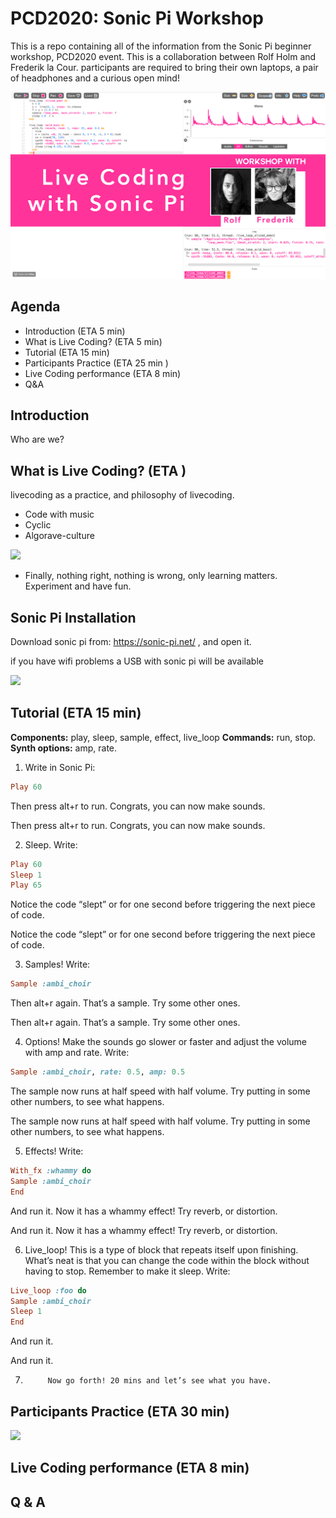 # PCD2020: Sonic Pi Workshop
This is a repo containing all of the information from the Sonic Pi beginner workshop, PCD2020 event. This is a collaboration between Rolf Holm and Frederik la Cour. participants are required to bring their own laptops, a pair of headphones and a curious open mind!

![](./media/SonicPiworkshopBackdrop.gif)

## Agenda

- Introduction (ETA 5 min)
- What is Live Coding? (ETA 5 min)
- Tutorial (ETA 15 min)
- Participants Practice (ETA 25 min )
- Live Coding performance (ETA 8 min)
- Q&A 

## Introduction

Who are we?

## What is Live Coding? (ETA )

livecoding as a practice, and philosophy of livecoding.

* Code with music
* Cyclic
* Algorave-culture

![](https://idmmag.com/wp-content/uploads/2019/03/65367679_DATEBOOK_kost0321-algorithmic-700x500-1.jpg)

* Finally, nothing right, nothing is wrong, only learning matters. Experiment and have fun.

## Sonic Pi Installation

Download sonic pi from: https://sonic-pi.net/ , and open it.

if you have wifi problems a USB with sonic pi will be available 

![](https://www.raspberrypi.org/wp-content/uploads/2014/07/sonicpi2.png)

## Tutorial (ETA 15 min)

**Components:** play, sleep, sample, effect, live_loop
**Commands:** run, stop.
**Synth options:** amp, rate.

1. Write in Sonic Pi:

  ```ruby
  Play 60
  ```

  Then press alt+r to run. Congrats, you can now make sounds.

  Then press alt+r to run. Congrats, you can now make sounds.

2. Sleep. Write:

  ```ruby
  Play 60
  Sleep 1
  Play 65
  ```

  Notice the code “slept” or for one second before triggering the next piece of code.

  Notice the code “slept” or for one second before triggering the next piece of code.

3. Samples! Write:

  ```ruby
  Sample :ambi_choir
  ```

  Then alt+r again. That’s a sample. Try some other ones.

  Then alt+r again. That’s a sample. Try some other ones.

4. Options! Make the sounds go slower or faster and adjust the volume with amp and rate. Write:

  ```ruby
  Sample :ambi_choir, rate: 0.5, amp: 0.5
  ```

   The sample now runs at half speed with half volume. Try putting in some other numbers, to see what happens. 

   The sample now runs at half speed with half volume. Try putting in some other numbers, to see what happens. 

5. Effects! Write:

  ```ruby
  With_fx :whammy do
  Sample :ambi_choir
  End
  ```

  And run it. Now it has a whammy effect! Try reverb, or distortion.

  And run it. Now it has a whammy effect! Try reverb, or distortion.

6. Live_loop! This is a type of block that repeats itself upon finishing. What’s neat is that you can change the code within the block without having to stop. Remember to make it sleep. Write:

  ```ruby
  Live_loop :foo do
  Sample :ambi_choir
  Sleep 1
  End
  ```

  And run it.

  And run it.

7.          Now go forth! 20 mins and let’s see what you have.

## Participants Practice (ETA 30 min)

![](https://lh3.googleusercontent.com/proxy/VZFnK6SGQ-lfsp-e6nEaJ7-naJkXkiG1UzVPh11etMgN6ndHbjbK-rIoIWBYKN6aj9r7wQ1285I1K7bnzu-Ea63awBb4AD_8iM8k7PWuK4c3CV1yeYaXzrBHD7WgnHF6Ro75S3CuR8BHmtS4Qswkh2XZCFIvOtlrf1ZXw9lQMZcQkVL3-4nZt_5Wju07WnIcBn_aGIiX0JzXQlcUamqL1XnxjpeR7fjpWAwyjkfx)

## Live Coding performance (ETA 8 min)



## Q & A

